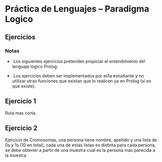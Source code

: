 # Práctica de Lenguajes – Paradigma Logico
## Ejercicios

### Notas
- ­	­Los siguientes ejercicios pretenden propiciar el entendimiento del lenguaje lógico Prolog.

- ­	­Los ejercicios deben ser implementados por el/la estudiante y no utilizar otras funciones que existan que lo realicen ya en Prolog (si es que existe).

## Ejercicio 1
Ruta mas corta.

## Ejercicio 2
Ejercicio de Cromosomas, una persona tiene nombre, apellido y una lista de 0s y 1s (10 en total), cada una de estas listas es distinta para cada persona, se debe obtener a partir de una muestra cual es la persona mas parecida a la muestra.